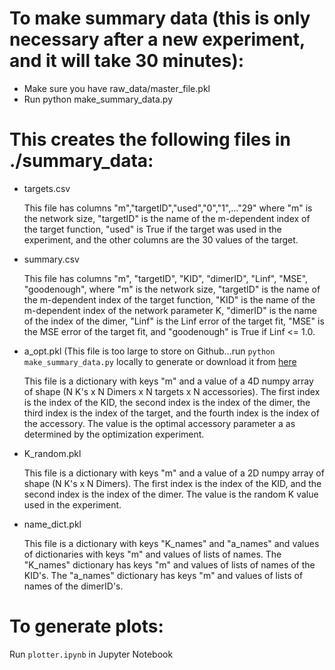 # To make summary data (this is only necessary after a new experiment, and it will take 30 minutes):
* Make sure you have raw_data/master_file.pkl
* Run python make_summary_data.py
# This creates the following files in ./summary_data:
* targets.csv

    This file has columns "m","targetID","used","0","1",..."29"
    where "m" is the network size, "targetID" is the name of the m-dependent index of the target function, "used" is True if the target was used in the experiment, and the other columns are the 30 values of the target.

* summary.csv

    This file has columns "m", "targetID", "KID", "dimerID", "Linf", "MSE", "goodenough", 
    where "m" is the network size, "targetID" is the name of the m-dependent index of the target function, "KID" is the name of the m-dependent index of the network parameter K, "dimerID" is the name of the index of the dimer, "Linf" is the Linf error of the target fit, "MSE" is the MSE error of the target fit, and "goodenough" is True if Linf <= 1.0.

* a_opt.pkl (This file is too large to store on Github...run `python make_summary_data.py` locally to generate or download it from [here](https://www.dropbox.com/s/lpk8bgbzodn8xoh/a_opt.pkl?dl=0)

    This file is a dictionary with keys "m" and a value of a 4D numpy array of shape (N K's x N Dimers x N targets x N accessories). The first index is the index of the KID, the second index is the index of the dimer, the third index is the index of the target, and the fourth index is the index of the accessory. The value is the optimal accessory parameter a as determined by the optimization experiment.

* K_random.pkl

    This file is a dictionary with keys "m" and a value of a 2D numpy array of shape (N K's x N Dimers). The first index is the index of the KID, and the second index is the index of the dimer. The value is the random K value used in the experiment.

* name_dict.pkl

    This file is a dictionary with keys "K_names" and "a_names" and values of dictionaries with keys "m" and values of lists of names. The "K_names" dictionary has keys "m" and values of lists of names of the KID's. The "a_names" dictionary has keys "m" and values of lists of names of the dimerID's.

# To generate plots:
Run `plotter.ipynb` in Jupyter Notebook
